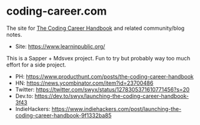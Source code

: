 # coding-career.com

The site for [The Coding Career Handbook](https://gumroad.com/products/bAZJq/) and related community/blog notes.

- Site: https://www.learninpublic.org/

This is a Sapper + Mdsvex project. Fun to try but probably way too much effort for a side project.

- PH: https://www.producthunt.com/posts/the-coding-career-handbook
- HN: https://news.ycombinator.com/item?id=23700486
- Twitter: https://twitter.com/swyx/status/1278305371610771456?s=20
- Dev.to: https://dev.to/swyx/launching-the-coding-career-handbook-3f43
- IndieHackers: https://www.indiehackers.com/post/launching-the-coding-career-handbook-9f1332ba85
